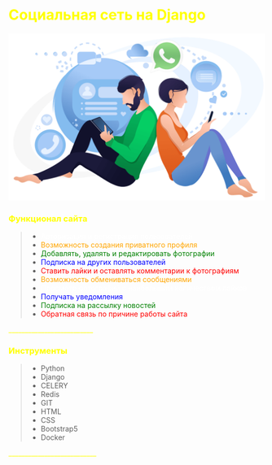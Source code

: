 # <span style='color:yellow'>Социальная сеть на Django</span>

![Mango](static/users/img/index.png)

### <span style='color:yellow'>Функционал сайта</span>


> * <span style='color:white'>Авторизация и регистрация пользователей
> * <span style='color:orange'>Возможность создания приватного профиля
> * <span style='color:green'>Добавлять, удалять и редактировать фотографии
> * <span style='color:blue'>Подписка на других пользователей
> * <span style='color:red'>Ставить лайки и оставлять комментарии к фотографиям
> * <span style='color:orange'>Возможность обмениваться сообщениями
> * <span style='color:white'>Просмотр фотографий с наибольшим количеством лайков
> * <span style='color:blue'>Получать уведомления
> * <span style='color:green'>Подписка на рассылку новостей
> * <span style='color:red'>Обратная связь по причине работы сайта



<span style='color:yellow'>__________________________ </span>
### <span style='color:yellow'>Инструменты</span>

> * Python
> * Django
> * CELERY
> * Redis
> * GIT
> * HTML
> * CSS
> * Bootstrap5
> * Docker

<span style='color:yellow'>___________________________</span>